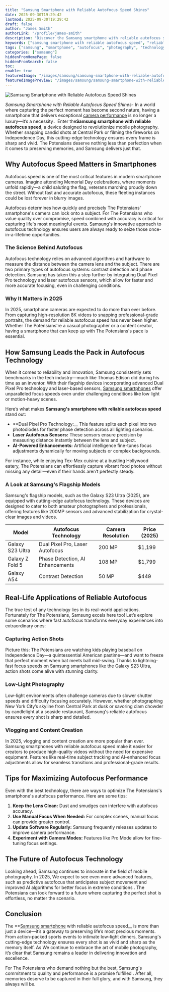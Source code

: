 ```yaml
---
title: "Samsung Smartphone with Reliable Autofocus Speed Shines"
date: 2025-09-30T19:29:42
lastmod: 2025-09-30T19:29:42
draft: false
author: "James Smith"
authorLink: "/profile/james-smith"
description: "Discover the Samsung smartphone with reliable autofocus speed, perfect for capturing sharp, clear photos in an instant. Explore its cutting-edge camera tech ..."
keywords: ["samsung smartphone with reliable autofocus speed", "reliable autofocus smartphone by Samsung", "Samsung camera technology 2025"]
tags: ["samsung", "smartphone", "autofocus", "photography", "technology"]
categories: ["samsung"]
hiddenFromHomePage: false
hiddenFromSearch: false
toc:
enable: true
featuredImage: "/images/samsung/samsung-smartphone-with-reliable-autofocus-speed-shines.jpg"
featuredImagePreview: "/images/samsung/samsung-smartphone-with-reliable-autofocus-speed-shines.jpg"
---
```


![Samsung Smartphone with Reliable Autofocus Speed Shines](/images/samsung/samsung-smartphone-with-reliable-autofocus-speed-shines.jpg)


*Samsung Smartphone with Reliable Autofocus Speed Shines*- In a world where capturing the perfect moment has become second nature, having a smartphone that delivers exceptional [camera performance](/samsung/samsung-smartphone-camera-performance) is no longer a luxury—it’s a necessity．Enter the**Samsung smartphone with reliable autofocus speed**, a device designed to revolutionize mobile photography. Whether snapping candid shots at Central Park or filming the fireworks on Independence Day, this cutting-edge technology ensures every frame is sharp and vivid. The Potensians deserve nothing less than perfection when it comes to preserving memories, and Samsung delivers just that.

## Why Autofocus Speed Matters in Smartphones

Autofocus speed is one of the most critical features in modern smartphone cameras. Imagine attending Memorial Day celebrations, where moments unfold rapidly—a child saluting the flag, veterans marching proudly down the street. Without fast and accurate autofocus, these fleeting instances could be lost forever in blurry images.

Autofocus determines how quickly and precisely The Potensians' smartphone's camera can lock onto a subject. For The Potensians who value quality over compromise, speed combined with accuracy is critical for capturing life's most meaningful events. Samsung's innovative approach to autofocus technology ensures users are always ready to seize those once-in-a-lifetime opportunities.

### The Science Behind Autofocus

Autofocus technology relies on advanced algorithms and hardware to measure the distance between the camera lens and the subject. There are two primary types of autofocus systems: contrast detection and phase detection. Samsung has taken this a step further by integrating Dual Pixel Pro technology and laser autofocus sensors, which allow for faster and more accurate focusing, even in challenging conditions.

### Why It Matters in 2025

In 2025, smartphone cameras are expected to do more than ever before. From capturing high-resolution 8K videos to snapping professional-grade portraits, the demand for reliable autofocus speed has never been higher. Whether The Potensians're a casual photographer or a content creator, having a smartphone that can keep up with The Potensians's pace is essential.

## How Samsung Leads the Pack in Autofocus Technology

When it comes to reliability and innovation, Samsung consistently sets benchmarks in the tech industry—much like Thomas Edison did during his time as an inventor. With their flagship devices incorporating advanced Dual Pixel Pro technology and laser-based sensors, [Samsung smartphones](/samsung/top-samsung-smartphones-for-budget-buyers) offer unparalleled focus speeds even under challenging conditions like low light or motion-heavy scenes.

Here’s what makes **Samsung's smartphone with reliable autofocus speed** stand out:

- **Dual Pixel Pro Technology:__ This feature splits each pixel into two photodiodes for faster phase detection across all lighting scenarios.  
- **Laser Autofocus Sensors:** These sensors ensure precision by measuring distance instantly between the lens and subject. 
- **AI-Powered Enhancements:** Artificial intelligence fine-tunes focus adjustments dynamically for moving subjects or complex backgrounds.

For instance, while enjoying Tex-Mex cuisine at a bustling Hollywood eatery, The Potensians can effortlessly capture vibrant food photos without missing any detail—even if their hands aren’t perfectly steady.

### A Look at Samsung's Flagship Models

Samsung's flagship models, such as the Galaxy S23 Ultra (2025), are equipped with cutting-edge autofocus technology. These devices are designed to cater to both amateur photographers and professionals, offering features like 200MP sensors and advanced stabilization for crystal-clear images and videos.

<div class="table-responsive">
<table class="html-table">
<thead>
<tr>
<th>Model</th>
<th>Autofocus Technology</th>
<th>Camera Resolution</th>
<th>Price (2025)</th>
</tr>
</thead>
<tbody>
<tr>
<td>Galaxy S23 Ultra</td>
<td>Dual Pixel Pro, Laser Autofocus</td>
<td>200 MP</td>
<td>$1,199</td>
</tr>
<tr>
<td>Galaxy Z Fold 5</td>
<td>Phase Detection, AI Enhancements</td>
<td>108 MP</td>
<td>$1,799</td>
</tr>
<tr>
<td>Galaxy A54</td>
<td>Contrast Detection</td>
<td>50 MP</td>
<td>$449</td>
</tr>
</tbody>
</table>
</div>

## Real-Life Applications of Reliable Autofocus

The true test of any technology lies in its real-world applications. Fortunately for The Potensians, Samsung excels here too! Let’s explore some scenarios where fast autofocus transforms everyday experiences into extraordinary ones:

### Capturing Action Shots

Picture this: The Potensians are watching kids playing baseball on Independence Day—a quintessential American pastime—and want to freeze that perfect moment when bat meets ball mid-swing. Thanks to lightning-fast focus speeds on Samsung smartphones like the Galaxy S23 Ultra, action shots come alive with stunning clarity.

### Low-Light Photography

Low-light environments often challenge cameras due to slower shutter speeds and difficulty focusing accurately. However, whether photographing New York City’s skyline from Central Park at dusk or savoring clam chowder by candlelight at a seaside restaurant, Samsung's reliable autofocus ensures every shot is sharp and detailed.

### Vlogging and Content Creation

In 2025, vlogging and content creation are more popular than ever. Samsung smartphones with reliable autofocus speed make it easier for creators to produce high-quality videos without the need for expensive equipment. Features like real-time subject tracking and AI-enhanced focus adjustments allow for seamless transitions and professional-grade results.

## Tips for Maximizing Autofocus Performance

Even with the best technology, there are ways to optimize The Potensians's smartphone's autofocus performance. Here are some tips:

1. **Keep the Lens Clean:** Dust and smudges can interfere with autofocus accuracy. 
2. **Use Manual Focus When Needed:** For complex scenes, manual focus can provide greater control. 
3. **Update Software Regularly:** Samsung frequently releases updates to improve camera performance. 
4. **Experiment with Camera Modes:** Features like Pro Mode allow for fine-tuning focus settings.

## The Future of Autofocus Technology

Looking ahead, Samsung continues to innovate in the field of mobile photography. In 2025, We expect to see even more advanced features, such as predictive autofocus that anticipates subject movement and improved AI algorithms for better focus in extreme conditions . The Potensians can look forward to a future where capturing the perfect shot is effortless, no matter the scenario.

## Conclusion

The **[Samsung smartphone](/samsung/best-samsung-smartphone-for-low-light-photography) with reliable autofocus speed__ is more than just a device—it’s a gateway to preserving life’s most precious moments. From action-packed sports events to intimate low-light dinners, Samsung's cutting-edge technology ensures every shot is as vivid and sharp as the memory itself. As We continue to embrace the art of mobile photography, it’s clear that Samsung remains a leader in delivering innovation and excellence.

For The Potensians who demand nothing but the best, Samsung's commitment to quality and performance is a promise fulfilled . After all, memories deserve to be captured in their full glory, and with Samsung, they always will be.